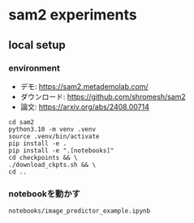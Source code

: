 # sam2 experiments

## local setup

### environment
- デモ: https://sam2.metademolab.com/
- ダウンロード: https://github.com/shromesh/sam2
- 論文: https://arxiv.org/abs/2408.00714

```
cd sam2
python3.10 -m venv .venv
source .venv/bin/activate
pip install -e .
pip install -e ".[notebooks]"
cd checkpoints && \
./download_ckpts.sh && \
cd ..
```

### notebookを動かす
`notebooks/image_predictor_example.ipynb`
